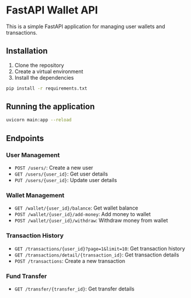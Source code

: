 # FastAPI Wallet API

This is a simple FastAPI application for managing user wallets and transactions.

## Installation

1. Clone the repository
2. Create a virtual environment
3. Install the dependencies

```bash
pip install -r requirements.txt
```
## Running the application

```bash
uvicorn main:app --reload
```

## Endpoints

### User Management

- `POST /users/`: Create a new user
- `GET /users/{user_id}`: Get user details
- `PUT /users/{user_id}`: Update user details

### Wallet Management

- `GET /wallet/{user_id}/balance`: Get wallet balance
- `POST /wallet/{user_id}/add-money`: Add money to wallet
- `POST /wallet/{user_id}/withdraw`: Withdraw money from wallet

### Transaction History

- `GET /transactions/{user_id}?page=1&limit=10`: Get transaction history
- `GET /transactions/detail/{transaction_id}`: Get transaction details
- `POST /transactions`: Create a new transaction

### Fund Transfer

- `GET /transfer/{transfer_id}`: Get transfer details

